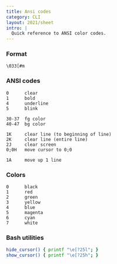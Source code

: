 ```yaml
---
title: Ansi codes
category: CLI
layout: 2021/sheet
intro: |
  Quick reference to ANSI color codes.
---
```


### Format

```
\033[#m
```

### ANSI codes

```
0      clear
1      bold
4      underline
5      blink

30-37  fg color
40-47  bg color

1K     clear line (to beginning of line)
2K     clear line (entire line)
2J     clear screen
0;0H   move cursor to 0;0

1A     move up 1 line
```

### Colors

```
0      black
1      red
2      green
3      yellow
4      blue
5      magenta
6      cyan
7      white
```

### Bash utilities

```sh
hide_cursor() { printf "\e[?25l"; }
show_cursor() { printf "\e[?25h"; }
```
